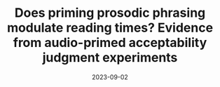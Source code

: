 ---
title: "Does priming prosodic phrasing modulate reading times? Evidence from audio-primed acceptability judgment experiments"
collection: talks
type: "Poster presentation"
permalink: /talks/2023-09-02-bevivino-amlap-2023
venue: "Architectures and Mechanisms for Language Processing (AMLaP 29)"
date: 2023-09-02
location: "Donostia-San Sebastián, Basque Country, Spain"
image: '/images/snaps/BAP_ajt.png'
citation: '<strong>Bevivino, D.</strong>, Turco, G., &amp; Hemforth, B. (2023, Sept. 2). Does priming prosodic phrasing modulate reading times? Evidence from audio-primed acceptability judgment experiments. <em>Architectures and Mechanisms for Language Processing (AMLaP 29)</em>. Donostia-San Sebastían, Basque Country, Spain. [<a href=&quot;https://drive.google.com/file/d/1LwfH2QShIuDlz4T5dRptvIFGUrqLDO_h/view?usp=sharing&quot;>Poster</a>]'
coauthors: 'G. Turco &amp; B. Hemforth'
category: posters
---